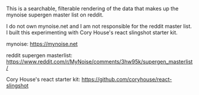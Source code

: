 This is a searchable, filterable rendering of the data that makes up the mynoise supergen master list on reddit.

I do not own mynoise.net and I am not responsible for the reddit master list.
I built this experimenting with Cory House's react slingshot starter kit.

mynoise: https://mynoise.net

reddit supergen masterlist: 
https://www.reddit.com/r/MyNoise/comments/3hw95k/supergen_masterlist/

Cory House's react starter kit: https://github.com/coryhouse/react-slingshot

